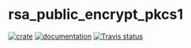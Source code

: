 # rsa_public_encrypt_pkcs1

[![crate](https://img.shields.io/crates/v/rsa_public_encrypt_pkcs1.svg)](https://crates.io/crates/rsa_public_encrypt_pkcs1)
[![documentation](https://docs.rs/rsa_public_encrypt_pkcs1/badge.svg)](https://docs.rs/rsa_public_encrypt_pkcs1)
[![Travis status](https://travis-ci.org/rust-rsa_public_encrypt_pkcs1/rsa_public_encrypt_pkcs1.svg?branch=master)](https://travis-ci.org/rust-rsa_public_encrypt_pkcs1/rsa_public_encrypt_pkcs1)

